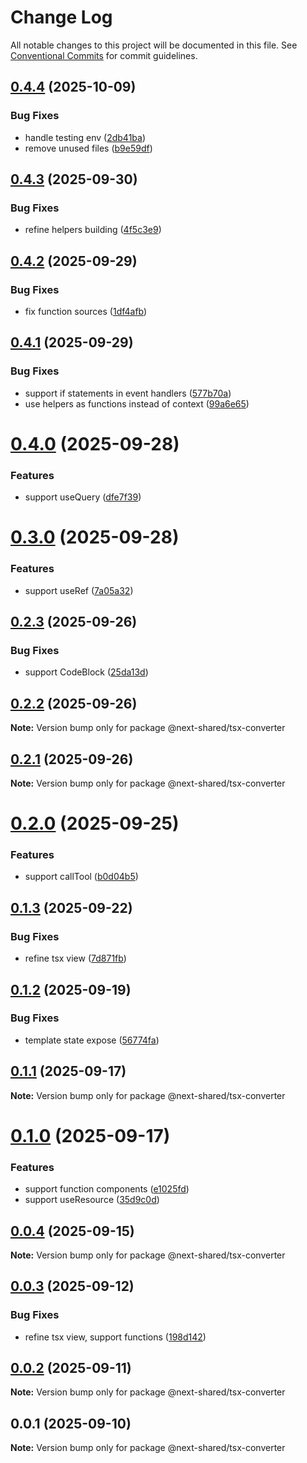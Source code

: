 # Change Log

All notable changes to this project will be documented in this file.
See [Conventional Commits](https://conventionalcommits.org) for commit guidelines.

## [0.4.4](https://github.com/easyops-cn/next-advanced-bricks/compare/@next-shared/tsx-converter@0.4.3...@next-shared/tsx-converter@0.4.4) (2025-10-09)


### Bug Fixes

* handle testing env ([2db41ba](https://github.com/easyops-cn/next-advanced-bricks/commit/2db41ba24569703d4ba830fce2c8456aa7d3106b))
* remove unused files ([b9e59df](https://github.com/easyops-cn/next-advanced-bricks/commit/b9e59df65a020196c7b0acf21095da0de91ed4bd))





## [0.4.3](https://github.com/easyops-cn/next-advanced-bricks/compare/@next-shared/tsx-converter@0.4.2...@next-shared/tsx-converter@0.4.3) (2025-09-30)


### Bug Fixes

* refine helpers building ([4f5c3e9](https://github.com/easyops-cn/next-advanced-bricks/commit/4f5c3e9e61d8d41143229c1b8667028ac2fc443e))





## [0.4.2](https://github.com/easyops-cn/next-advanced-bricks/compare/@next-shared/tsx-converter@0.4.1...@next-shared/tsx-converter@0.4.2) (2025-09-29)


### Bug Fixes

* fix function sources ([1df4afb](https://github.com/easyops-cn/next-advanced-bricks/commit/1df4afbda817fb627f5616ed907ffa266cbe84a5))





## [0.4.1](https://github.com/easyops-cn/next-advanced-bricks/compare/@next-shared/tsx-converter@0.4.0...@next-shared/tsx-converter@0.4.1) (2025-09-29)


### Bug Fixes

* support if statements in event handlers ([577b70a](https://github.com/easyops-cn/next-advanced-bricks/commit/577b70ac66d32d432b2e3ef562d031cfee7f675f))
* use helpers as functions instead of context ([99a6e65](https://github.com/easyops-cn/next-advanced-bricks/commit/99a6e65baf3d33a2871da0d5a939389d49778c57))





# [0.4.0](https://github.com/easyops-cn/next-advanced-bricks/compare/@next-shared/tsx-converter@0.3.0...@next-shared/tsx-converter@0.4.0) (2025-09-28)


### Features

* support useQuery ([dfe7f39](https://github.com/easyops-cn/next-advanced-bricks/commit/dfe7f39613513e61b98383842170c3e4295ca9cc))





# [0.3.0](https://github.com/easyops-cn/next-advanced-bricks/compare/@next-shared/tsx-converter@0.2.3...@next-shared/tsx-converter@0.3.0) (2025-09-28)


### Features

* support useRef ([7a05a32](https://github.com/easyops-cn/next-advanced-bricks/commit/7a05a323e7b03b56a08a1f22e84eccd13527a3c8))





## [0.2.3](https://github.com/easyops-cn/next-advanced-bricks/compare/@next-shared/tsx-converter@0.2.2...@next-shared/tsx-converter@0.2.3) (2025-09-26)


### Bug Fixes

* support CodeBlock ([25da13d](https://github.com/easyops-cn/next-advanced-bricks/commit/25da13d050605d3cdfc77dd890e502fe992d036c))





## [0.2.2](https://github.com/easyops-cn/next-advanced-bricks/compare/@next-shared/tsx-converter@0.2.1...@next-shared/tsx-converter@0.2.2) (2025-09-26)

**Note:** Version bump only for package @next-shared/tsx-converter





## [0.2.1](https://github.com/easyops-cn/next-advanced-bricks/compare/@next-shared/tsx-converter@0.2.0...@next-shared/tsx-converter@0.2.1) (2025-09-26)

**Note:** Version bump only for package @next-shared/tsx-converter





# [0.2.0](https://github.com/easyops-cn/next-advanced-bricks/compare/@next-shared/tsx-converter@0.1.3...@next-shared/tsx-converter@0.2.0) (2025-09-25)


### Features

* support callTool ([b0d04b5](https://github.com/easyops-cn/next-advanced-bricks/commit/b0d04b561c6028551aaf1b3e937785b8912bbeb0))





## [0.1.3](https://github.com/easyops-cn/next-advanced-bricks/compare/@next-shared/tsx-converter@0.1.2...@next-shared/tsx-converter@0.1.3) (2025-09-22)


### Bug Fixes

* refine tsx view ([7d871fb](https://github.com/easyops-cn/next-advanced-bricks/commit/7d871fba8b04e0f776f1579650ea2fdf30ae9644))





## [0.1.2](https://github.com/easyops-cn/next-advanced-bricks/compare/@next-shared/tsx-converter@0.1.1...@next-shared/tsx-converter@0.1.2) (2025-09-19)


### Bug Fixes

* template state expose ([56774fa](https://github.com/easyops-cn/next-advanced-bricks/commit/56774fa8fc83bde3ed1e35fb5da78e7b0f2cbcf4))





## [0.1.1](https://github.com/easyops-cn/next-advanced-bricks/compare/@next-shared/tsx-converter@0.1.0...@next-shared/tsx-converter@0.1.1) (2025-09-17)

**Note:** Version bump only for package @next-shared/tsx-converter





# [0.1.0](https://github.com/easyops-cn/next-advanced-bricks/compare/@next-shared/tsx-converter@0.0.4...@next-shared/tsx-converter@0.1.0) (2025-09-17)


### Features

* support function components ([e1025fd](https://github.com/easyops-cn/next-advanced-bricks/commit/e1025fd714c8c9b0d9e54a2c430e184ab9dff283))
* support useResource ([35d9c0d](https://github.com/easyops-cn/next-advanced-bricks/commit/35d9c0dc998667be5ed27e85a4789a39e292f9a4))





## [0.0.4](https://github.com/easyops-cn/next-advanced-bricks/compare/@next-shared/tsx-converter@0.0.3...@next-shared/tsx-converter@0.0.4) (2025-09-15)

**Note:** Version bump only for package @next-shared/tsx-converter





## [0.0.3](https://github.com/easyops-cn/next-advanced-bricks/compare/@next-shared/tsx-converter@0.0.2...@next-shared/tsx-converter@0.0.3) (2025-09-12)


### Bug Fixes

* refine tsx view, support functions ([198d142](https://github.com/easyops-cn/next-advanced-bricks/commit/198d14281d282e5717745b74ad8b66b333ba1616))





## [0.0.2](https://github.com/easyops-cn/next-advanced-bricks/compare/@next-shared/tsx-converter@0.0.1...@next-shared/tsx-converter@0.0.2) (2025-09-11)

**Note:** Version bump only for package @next-shared/tsx-converter





## 0.0.1 (2025-09-10)

**Note:** Version bump only for package @next-shared/tsx-converter
